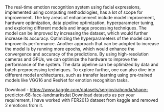 The real-time emotion recognition system using facial expressions, implemented using computing methodologies, has a lot of scope for improvement. The key areas of enhancement include model improvement, hardware optimization, data pipeline optimization, hyperparameter tuning, and exploring different models and image processing techniques. The model can be improved by increasing the dataset, which would further increase its accuracy. Optimizing the hyperparameters of the model can improve its performance. Another approach that can be adopted to increase the model is by running more epochs, which would enhance the convergence and accuracy of the predictions. By using high-resolution cameras and GPUs, we can optimize the hardware to improve the performance of the system. The data pipeline can be optimized by data and batch preprocessing techniques. To explore further, one can also dive into different model architectures, such as transfer learning using pre-trained models like VGG16 and ResNet for emotion recognition tasks. 


Download - https://www.kaggle.com/datasets/sergiovirahonda/shape-predictor-68-face-landmarksdat
Download datasets as per your requirement, I have worked with FER2013 dataset from kaggle and removed 2 emotions from it.
